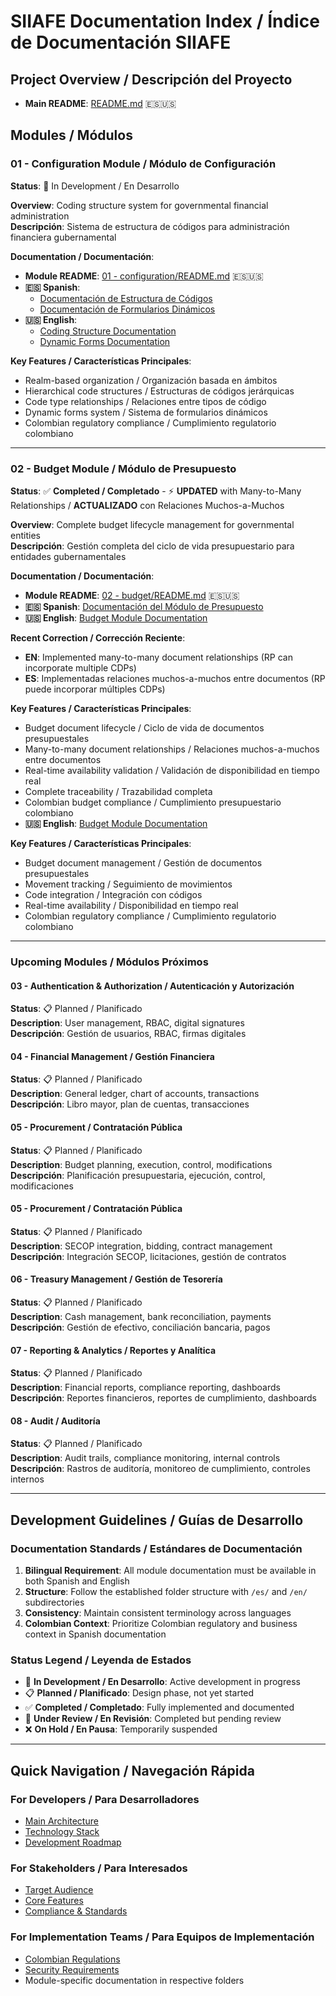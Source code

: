 # SIIAFE Documentation Index / Índice de Documentación SIIAFE

## Project Overview / Descripción del Proyecto
- **Main README**: [README.md](./README.md) 🇪🇸🇺🇸

## Modules / Módulos

### 01 - Configuration Module / Módulo de Configuración
**Status**: 🚧 In Development / En Desarrollo

**Overview**: Coding structure system for governmental financial administration  
**Descripción**: Sistema de estructura de códigos para administración financiera gubernamental

**Documentation / Documentación**:
- **Module README**: [01 - configuration/README.md](./01%20-%20configuration/README.md) 🇪🇸🇺🇸
- **🇪🇸 Spanish**: 
  - [Documentación de Estructura de Códigos](./01%20-%20configuration/es/DOCUMENTACION_ESTRUCTURA_CODIGOS.md)
  - [Documentación de Formularios Dinámicos](./01%20-%20configuration/es/DOCUMENTACION_FORMULARIOS_DINAMICOS.md)
- **🇺🇸 English**: 
  - [Coding Structure Documentation](./01%20-%20configuration/en/CODING_STRUCTURE_DOCUMENTATION.md)
  - [Dynamic Forms Documentation](./01%20-%20configuration/en/DYNAMIC_FORMS_DOCUMENTATION.md)

**Key Features / Características Principales**:
- Realm-based organization / Organización basada en ámbitos
- Hierarchical code structures / Estructuras de códigos jerárquicas
- Code type relationships / Relaciones entre tipos de código
- Dynamic forms system / Sistema de formularios dinámicos
- Colombian regulatory compliance / Cumplimiento regulatorio colombiano

---

### 02 - Budget Module / Módulo de Presupuesto
**Status**: ✅ **Completed / Completado** - ⚡ **UPDATED** with Many-to-Many Relationships / **ACTUALIZADO** con Relaciones Muchos-a-Muchos

**Overview**: Complete budget lifecycle management for governmental entities  
**Descripción**: Gestión completa del ciclo de vida presupuestario para entidades gubernamentales

**Documentation / Documentación**:
- **Module README**: [02 - budget/README.md](./02%20-%20budget/README.md) 🇪🇸🇺🇸
- **🇪🇸 Spanish**: [Documentación del Módulo de Presupuesto](./02%20-%20budget/es/DOCUMENTACION_MODULO_PRESUPUESTO.md)
- **🇺🇸 English**: [Budget Module Documentation](./02%20-%20budget/en/BUDGET_MODULE_DOCUMENTATION.md)

**Recent Correction / Corrección Reciente**: 
- **EN**: Implemented many-to-many document relationships (RP can incorporate multiple CDPs)
- **ES**: Implementadas relaciones muchos-a-muchos entre documentos (RP puede incorporar múltiples CDPs)

**Key Features / Características Principales**:
- Budget document lifecycle / Ciclo de vida de documentos presupuestales
- Many-to-many document relationships / Relaciones muchos-a-muchos entre documentos
- Real-time availability validation / Validación de disponibilidad en tiempo real
- Complete traceability / Trazabilidad completa
- Colombian budget compliance / Cumplimiento presupuestario colombiano
- **🇺🇸 English**: [Budget Module Documentation](./02%20-%20budget/en/BUDGET_MODULE_DOCUMENTATION.md)

**Key Features / Características Principales**:
- Budget document management / Gestión de documentos presupuestales
- Movement tracking / Seguimiento de movimientos
- Code integration / Integración con códigos
- Real-time availability / Disponibilidad en tiempo real
- Colombian regulatory compliance / Cumplimiento regulatorio colombiano

---

### Upcoming Modules / Módulos Próximos

#### 03 - Authentication & Authorization / Autenticación y Autorización
**Status**: 📋 Planned / Planificado  
**Description**: User management, RBAC, digital signatures  
**Descripción**: Gestión de usuarios, RBAC, firmas digitales

#### 04 - Financial Management / Gestión Financiera
**Status**: 📋 Planned / Planificado  
**Description**: General ledger, chart of accounts, transactions  
**Descripción**: Libro mayor, plan de cuentas, transacciones

#### 05 - Procurement / Contratación Pública
**Status**: 📋 Planned / Planificado  
**Description**: Budget planning, execution, control, modifications  
**Descripción**: Planificación presupuestaria, ejecución, control, modificaciones

#### 05 - Procurement / Contratación Pública
**Status**: 📋 Planned / Planificado  
**Description**: SECOP integration, bidding, contract management  
**Descripción**: Integración SECOP, licitaciones, gestión de contratos

#### 06 - Treasury Management / Gestión de Tesorería
**Status**: 📋 Planned / Planificado  
**Description**: Cash management, bank reconciliation, payments  
**Descripción**: Gestión de efectivo, conciliación bancaria, pagos

#### 07 - Reporting & Analytics / Reportes y Analítica
**Status**: 📋 Planned / Planificado  
**Description**: Financial reports, compliance reporting, dashboards  
**Descripción**: Reportes financieros, reportes de cumplimiento, dashboards

#### 08 - Audit / Auditoría
**Status**: 📋 Planned / Planificado  
**Description**: Audit trails, compliance monitoring, internal controls  
**Descripción**: Rastros de auditoría, monitoreo de cumplimiento, controles internos

---

## Development Guidelines / Guías de Desarrollo

### Documentation Standards / Estándares de Documentación
1. **Bilingual Requirement**: All module documentation must be available in both Spanish and English
2. **Structure**: Follow the established folder structure with `/es/` and `/en/` subdirectories
3. **Consistency**: Maintain consistent terminology across languages
4. **Colombian Context**: Prioritize Colombian regulatory and business context in Spanish documentation

### Status Legend / Leyenda de Estados
- 🚧 **In Development / En Desarrollo**: Active development in progress
- 📋 **Planned / Planificado**: Design phase, not yet started
- ✅ **Completed / Completado**: Fully implemented and documented
- 🔄 **Under Review / En Revisión**: Completed but pending review
- ❌ **On Hold / En Pausa**: Temporarily suspended

---

## Quick Navigation / Navegación Rápida

### For Developers / Para Desarrolladores
- [Main Architecture](./README.md#system-architecture)
- [Technology Stack](./README.md#technology-stack)
- [Development Roadmap](./README.md#development-roadmap)

### For Stakeholders / Para Interesados
- [Target Audience](./README.md#target-audience)
- [Core Features](./README.md#core-features-planned)
- [Compliance & Standards](./README.md#compliance--standards)

### For Implementation Teams / Para Equipos de Implementación
- [Colombian Regulations](./README.md#colombian-regulations)
- [Security Requirements](./README.md#security-requirements)
- Module-specific documentation in respective folders
